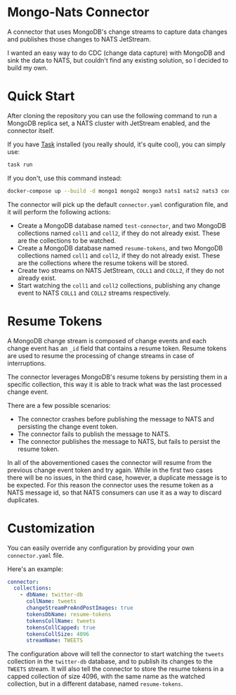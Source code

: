 # Mongo-Nats Connector

A connector that uses MongoDB's change streams to capture data changes and publishes those changes to NATS JetStream.

I wanted an easy way to do CDC (change data capture) with MongoDB and sink the data to NATS, but couldn't find any existing solution, so
I decided to build my own.

# Quick Start

After cloning the repository you can use the following command to run a MongoDB replica set, a NATS cluster with 
JetStream enabled, and the connector itself.

If you have [Task](https://taskfile.dev/) installed (you really should, it's quite cool), you can simply use:

```bash
task run
```

If you don't, use this command instead:

```bash
docker-compose up --build -d mongo1 mongo2 mongo3 nats1 nats2 nats3 connector
```

The connector will pick up the default `connector.yaml` configuration file, and it will perform the following actions:
* Create a MongoDB database named `test-connector`, and two MongoDB collections named `coll1` 
and `coll2`, if they do not already exist. These are the collections to be watched.
* Create a MongoDB database named `resume-tokens`, and two MongoDB collections named `coll1` 
and `coll2`, if they do not already exist. These are the collections where the resume tokens will be stored. 
* Create two streams on NATS JetStream, `COLL1` and `COLL2`, if they do not already exist.
* Start watching the `coll1` and `coll2` collections, publishing any change event to NATS `COLL1` and `COLL2` streams 
respectively.

# Resume Tokens

A MongoDB change stream is composed of change events and each change event has an `_id` field that contains a resume token.
Resume tokens are used to resume the processing of change streams in case of interruptions.

The connector leverages MongoDB's resume tokens by persisting them in a specific collection, this way it is able to track 
what was the last processed change event.

There are a few possible scenarios:
* The connector crashes before publishing the message to NATS and persisting the change event token.
* The connector fails to publish the message to NATS.
* The connector publishes the message to NATS, but fails to persist the resume token.

In all of the abovementioned cases the connector will resume from the previous change event token and try again.
While in the first two cases there will be no issues, in the third case, however, a duplicate message is to be expected.
For this reason the connector uses the resume token as a NATS message id, so that NATS consumers can use it as a way
to discard duplicates.

# Customization

You can easily override any configuration by providing your own `connector.yaml` file.

Here's an example:

```yaml
connector:
  collections:
    - dbName: twitter-db
      collName: tweets
      changeStreamPreAndPostImages: true
      tokensDbName: resume-tokens
      tokensCollName: tweets
      tokensCollCapped: true
      tokensCollSize: 4096
      streamName: TWEETS
```

The configuration above will tell the connector to start watching the `tweets` collection in the `twitter-db` database, 
and to publish its changes to the `TWEETS` stream. It will also tell the connector to store the resume tokens in a capped 
collection of size 4096, with the same name as the watched collection, but in a different database, named `resume-tokens`.

